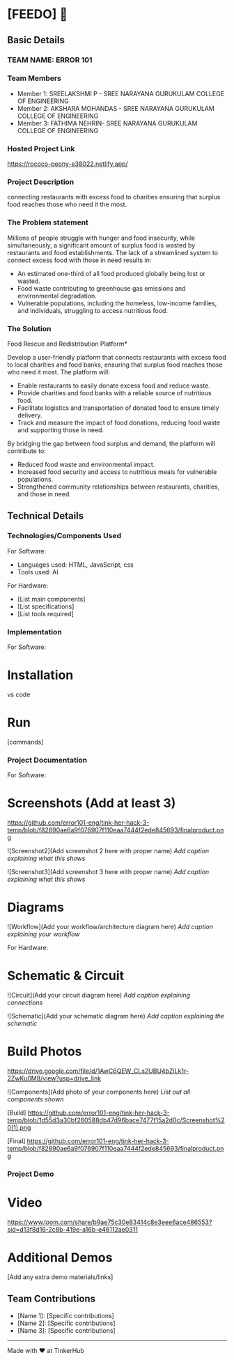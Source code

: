 # [FEEDO] 🎯


## Basic Details
### TEAM NAME: ERROR 101


### Team Members
- Member 1: SREELAKSHMI P - SREE NARAYANA GURUKULAM COLLEGE OF ENGINEERING
- Member 2: AKSHARA MOHANDAS - SREE NARAYANA GURUKULAM COLLEGE OF ENGINEERING
- Member 3: FATHIMA NEHRIN- SREE NARAYANA GURUKULAM COLLEGE OF ENGINEERING

### Hosted Project Link
https://rococo-peony-e38022.netlify.app/

### Project Description
connecting restaurants with excess food to charities ensuring that surplus food reaches those who need it the most.
### The Problem statement
Millions of people struggle with hunger and food insecurity, while simultaneously, a significant amount of surplus food is wasted by restaurants and food establishments. The lack of a streamlined system to connect excess food with those in need results in:

- An estimated one-third of all food produced globally being lost or wasted.
- Food waste contributing to greenhouse gas emissions and environmental degradation.
- Vulnerable populations, including the homeless, low-income families, and individuals, struggling to access nutritious food.

### The Solution
Food Rescue and Redistribution Platform*

Develop a user-friendly platform that connects restaurants with excess food to local charities and food banks, ensuring that surplus food reaches those who need it most. The platform will:

- Enable restaurants to easily donate excess food and reduce waste.
- Provide charities and food banks with a reliable source of nutritious food.
- Facilitate logistics and transportation of donated food to ensure timely delivery.
- Track and measure the impact of food donations, reducing food waste and supporting those in need.

By bridging the gap between food surplus and demand, the platform will contribute to:

- Reduced food waste and environmental impact.
- Increased food security and access to nutritious meals for vulnerable populations.
- Strengthened community relationships between restaurants, charities, and those in need.

## Technical Details
### Technologies/Components Used
For Software:
- Languages used: HTML, JavaScript, css
- Tools used: AI

For Hardware:
- [List main components]
- [List specifications]
- [List tools required]

### Implementation
For Software:      
# Installation
vs code

# Run
[commands]

### Project Documentation
For Software:

# Screenshots (Add at least 3)
https://github.com/error101-eng/tink-her-hack-3-temp/blob/f82890ae6a9f076907f110eaa7444f2ede845693/finalproduct.png

![Screenshot2](Add screenshot 2 here with proper name)
*Add caption explaining what this shows*

![Screenshot3](Add screenshot 3 here with proper name)
*Add caption explaining what this shows*

# Diagrams
![Workflow](Add your workflow/architecture diagram here)
*Add caption explaining your workflow*

For Hardware:

# Schematic & Circuit
![Circuit](Add your circuit diagram here)
*Add caption explaining connections*

![Schematic](Add your schematic diagram here)
*Add caption explaining the schematic*

# Build Photos
https://drive.google.com/file/d/1AwC6QEW_CLs2UBU4bZiLk1r-2ZwKu0M8/view?usp=drive_link


![Components](Add photo of your components here)
*List out all components shown*

[Build]
https://github.com/error101-eng/tink-her-hack-3-temp/blob/1d55d3a30bf260588db47d96bace7477f15a2d0c/Screenshot%20(1).png

[Final]
https://github.com/error101-eng/tink-her-hack-3-temp/blob/f82890ae6a9f076907f110eaa7444f2ede845693/finalproduct.png

### Project Demo
# Video
https://www.loom.com/share/b9ae75c30e83414c8e3eee6ace486553?sid=d13f8d16-2c8b-419e-a16b-e46112ae0311


# Additional Demos
[Add any extra demo materials/links]

## Team Contributions
- [Name 1]: [Specific contributions]
- [Name 2]: [Specific contributions]
- [Name 3]: [Specific contributions]

---
Made with ❤️ at TinkerHub
